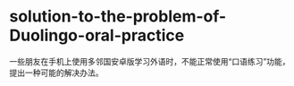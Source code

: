 # solution-to-the-problem-of-Duolingo-oral-practice
一些朋友在手机上使用多邻国安卓版学习外语时，不能正常使用“口语练习”功能，提出一种可能的解决办法。

